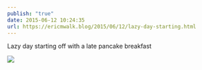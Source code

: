```yaml
---
publish: "true"
date: 2015-06-12 10:24:35
url: https://ericmwalk.blog/2015/06/12/lazy-day-starting.html
---
```


Lazy day starting off with a late pancake breakfast

![](https://ericmwalk.blog/uploads/2022/29f7824b5b.jpg)